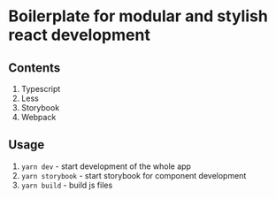 # Boilerplate for modular and stylish react development

## Contents

1. Typescript
2. Less
3. Storybook
4. Webpack


## Usage

1. `yarn dev` - start development of the whole app
2. `yarn storybook` - start storybook for component development
2. `yarn build` - build js files
